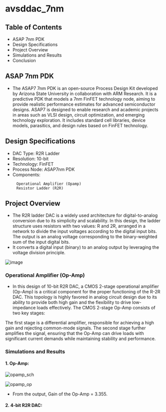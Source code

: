 # avsddac_7nm

## Table of Contents
- ASAP 7nm PDK
- Design Specifications
- Project Overview
- Simulations and Results
- Conclusion

## ASAP 7nm PDK
- The ASAP7 7nm PDK is an open-source Process Design Kit developed by Arizona State University in collaboration with ARM Research. It is a predictive PDK that models a 7nm FinFET technology node, aiming to provide realistic performance estimates for advanced semiconductor designs. ASAP7 is designed to enable research and academic projects in areas such as VLSI design, circuit optimization, and emerging technology exploration. It includes standard cell libraries, device models, parasitics, and design rules based on FinFET technology.




## Design Specifications

- DAC Type: R2R Ladder
- Resolution: 10-bit
- Technology: FinFET
- Process Node: ASAP7nm PDK
- Components:
 ```
      Operational Amplifier (Opamp)
      Resistor Ladder (R2R)
```


## Project Overview

- The R2R ladder DAC is a widely used architecture for digital-to-analog conversion due to its simplicity and scalability. In this design, the ladder structure uses resistors with two values: R and 2R, arranged in a network to divide the input voltages according to the digital input bits. The output is an analog voltage corresponding to the binary-weighted sum of the input digital bits.
- It converts a digital input (binary) to an analog output by leveraging the voltage division principle.

![image](https://github.com/user-attachments/assets/a161f52b-cae2-4f8b-ae12-313794923725)


### Operational Amplifier (Op-Amp)

- In this design of 10-bit R2R DAC, a CMOS 2-stage operational amplifier (Op-Amp) is a critical component for the proper functioning of the R-2R DAC. This topology is highly favored in analog circuit design due to its ability to provide both high gain and the flexibility to drive low-impedance loads effectively. The CMOS 2-stage Op-Amp consists of two key stages:

The first stage is a differential amplifier, responsible for achieving a high gain and rejecting common-mode signals.
The second stage further amplifies the signal, ensuring that the Op-Amp can drive loads with significant current demands while maintaining stability and performance.

### Simulations and Results

#### 1. Op-Amp:

![opamp_sch](https://github.com/user-attachments/assets/ab56ec57-fa16-4760-8385-eadd4ab26606)

![opamp_op](https://github.com/user-attachments/assets/bcb113a6-a379-4529-bcd3-5bdd5ec140ef)

- From the output, Gain of the Op-Amp = 3.355.

#### 2. 4-bit R2R DAC:

